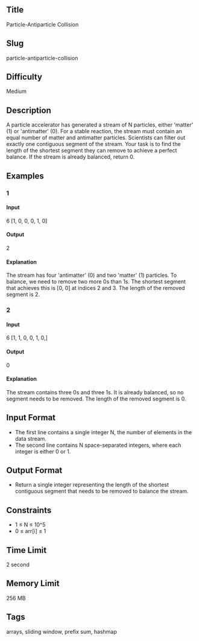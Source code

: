 ## Title

Particle-Antiparticle Collision

## Slug

particle-antiparticle-collision

## Difficulty

Medium

## Description

A particle accelerator has generated a stream of N particles, either 'matter' (1) or 'antimatter' (0). For a stable reaction, the stream must contain an equal number of matter and antimatter particles. Scientists can filter out exactly one contiguous segment of the stream. Your task is to find the length of the shortest segment they can remove to achieve a perfect balance. If the stream is already balanced, return 0.

## Examples

### 1

#### Input

6
[1, 0, 0, 0, 1, 0]

#### Output

2

#### Explanation

The stream has four 'antimatter' (0) and two 'matter' (1) particles. To balance, we need to remove two more 0s than 1s.
The shortest segment that achieves this is [0, 0] at indices 2 and 3. 
The length of the removed segment is 2.


### 2

#### Input

6
[1, 1, 0, 0, 1, 0,]

#### Output

0

#### Explanation

The stream contains three 0s and three 1s. It is already balanced, so no segment needs to be removed. 
The length of the removed segment is 0.


## Input Format

- The first line contains a single integer N, the number of elements in the data stream.
- The second line contains N space-separated integers, where each integer is either 0 or 1.

## Output Format

- Return a single integer representing the length of the shortest contiguous segment that needs to be removed to balance the stream.

## Constraints

- 1 ≤ N ≤ 10^5
- 0 ≤ arr[i] ≤ 1

## Time Limit

2 second

## Memory Limit

256 MB

## Tags

arrays, sliding window, prefix sum, hashmap